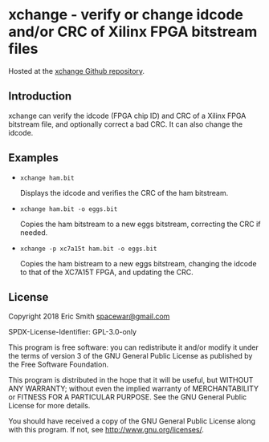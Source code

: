 # xchange - verify or change idcode and/or CRC of Xilinx FPGA bitstream files

Hosted at the
[xchange Github repository](https://github.com/brouhaha/xchange/).

## Introduction

xchange can verify the idcode (FPGA chip ID) and CRC of a Xilinx
FPGA bitstream file, and optionally correct a bad CRC. It can also
change the idcode.

## Examples

* `xchange ham.bit`

  Displays the idcode and verifies the CRC of the ham bitstream.

* `xchange ham.bit -o eggs.bit`

  Copies the ham bitstream to a new eggs bitstream, correcting the CRC if
  needed.

* `xchange -p xc7a15t ham.bit -o eggs.bit`

  Copies the ham bistream to a new eggs bitstream, changing the idcode to
  that of the XC7A15T FPGA, and updating the CRC.

## License

Copyright 2018 Eric Smith <spacewar@gmail.com>

SPDX-License-Identifier: GPL-3.0-only

This program is free software: you can redistribute it and/or modify
it under the terms of version 3 of the GNU General Public License
as published by the Free Software Foundation.

This program is distributed in the hope that it will be useful,
but WITHOUT ANY WARRANTY; without even the implied warranty of
MERCHANTABILITY or FITNESS FOR A PARTICULAR PURPOSE.  See the
GNU General Public License for more details.

You should have received a copy of the GNU General Public License
along with this program.  If not, see <http://www.gnu.org/licenses/>.
